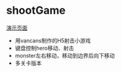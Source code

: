 # shootGame
[演示页面](https://yejiayuan163.github.io/shootGame/index.html)
- 用vancans制作的H5射击小游戏
- 键盘控制hero移动、射击
- monster左右移动，移动到边界后向下移动
- 多关卡版本
